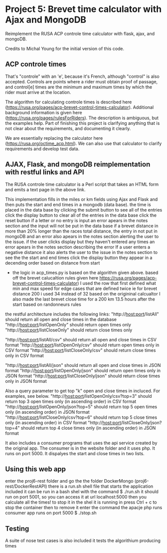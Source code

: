 # Project 5: Brevet time calculator with Ajax and MongoDB

Reimplement the RUSA ACP controle time calculator with flask, ajax, and mongoDB.

Credits to Michal Young for the initial version of this code.

## ACP controle times

That's "controle" with an 'e', because it's French, although "control" is also accepted. Controls are points where a rider must obtain proof of passage, and control[e] times are the minimum and maximum times by which the rider must arrive at the location.   

The algorithm for calculating controle times is described here (https://rusa.org/pages/acp-brevet-control-times-calculator). Additional background information is given here (https://rusa.org/pages/rulesForRiders). The description is ambiguous, but the examples help. Part of finishing this project is clarifying anything that is not clear about the requirements, and documenting it clearly.  

We are essentially replacing the calculator here (https://rusa.org/octime_acp.html). We can also use that calculator to clarify requirements and develop test data.  

## AJAX, Flask, and mongoDB reimplementation with restful links and API

The RUSA controle time calculator is a Perl script that takes an HTML form and emits a text page in the above link. 

This implementation  fills in the miles or km fields using Ajax and Flask and then puts the start and end times in a mongodb (data base).
the time is placed in the data base by clicking the submit button
to see all of the entries click the display button
to clear all of the entries in the data base click the reset button
if a letter or no entry is input an error apears in the notes section and the input will not be put in the data base
if a brevet distance in more than 20% longer than the races total distance, the entry in not put in mongoDB and an error also apears in the notes section
alerting the user to the issue.
if the user clicks display but they haven't entered any times an error apears in the notes section describing the error
If a user enters a negative distance it also alerts the user to the issue in the notes section
to see the the start and end times click the display button 
they appear in a decending order based on distance from start

* the logic in acp_times.py is based on the algorithm given above. 
based off the brevet calucaltion rules given here https://rusa.org/pages/acp-brevet-control-times-calculator) I used the row that first defined what min and max speed for edge cases that are defined twice ie for brevet distance 200 i used 34 instead of 32 based on the origininal calcualtor
I also made the last brevet close time for a 200 km 13.5 hours after the start based on randonneurs rules

the restful architecture includes the following links:
"http://<host:port>/listAll" should return all open and close times in the database
"http://<host:port>/listOpenOnly" should return open times only
"http://<host:port>/listCloseOnly" should return close times only

"http://<host:port>/listAll/csv" should return all open and close times in CSV format
"http://<host:port>/listOpenOnly/csv" should return open times only in CSV format
"http://<host:port>/listCloseOnly/csv" should return close times only in CSV format

"http://<host:port>/listAll/json" should return all open and close times in JSON format
"http://<host:port>/listOpenOnly/json" should return open times only in JSON format
"http://<host:port>/listCloseOnly/json" should return close times only in JSON format

Also a query parameter to get top "k" open and close times in incluced. For examples, see below.
"http://<host:port>/listOpenOnly/csv?top=3" should return top 3 open times only (in ascending order) in CSV format
"http://<host:port>/listOpenOnly/json?top=5" should return top 5 open times only (in ascending order) in JSON format
"http://<host:port>/listCloseOnly/csv?top=6" should return top 5 close times only (in ascending order) in CSV format
"http://<host:port>/listCloseOnly/json?top=4" should return top 4 close times only (in ascending order) in JSON format

It also includes a consumer programs that uses the api service created by the original app. The consumer is in the website folder and it uses php. It runs on port 5000. It dispalyes the start and close times in two lists.

## Using this web app
enter the proj6-rest folder and go the the folder DockerMongo (proj6-rest/DockerRestAPI)
there is a run.sh shell file that starts the application included
it can be run in a bash shel with the command
$ ./run.sh
it should run on port 5001, so you can access it at url localhost:5000 then you calculate all the times!
to stop it in the shel it is running in press Ctrl + c to stop the container then to remove it enter the command
the apacje php runs consumer app runs on port 5000
$ ./stop.sh


## Testing

A suite of nose test cases is also included
it tests the algorithium producing times




